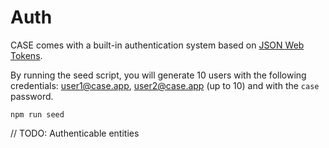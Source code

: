 # Auth

CASE comes with a built-in authentication system based on [JSON Web Tokens](https://jwt.io/).

By running the seed script, you will generate 10 users with the following credentials: user1@case.app, user2@case.app (up to 10) and with the `case` password.

```
npm run seed
```

// TODO: Authenticable entities
